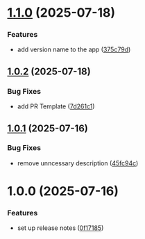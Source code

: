# [1.1.0](https://github.com/naveen3830/react-demo/compare/v1.0.2...v1.1.0) (2025-07-18)


### Features

* add version name to the app ([375c79d](https://github.com/naveen3830/react-demo/commit/375c79dbcd22de2f292c733043f8c49e299a9b87))

## [1.0.2](https://github.com/naveen3830/react-demo/compare/v1.0.1...v1.0.2) (2025-07-18)


### Bug Fixes

* add PR Template ([7d261c1](https://github.com/naveen3830/react-demo/commit/7d261c17c6bd7f6d1fbc6f9a5aded266ac9c2240))

## [1.0.1](https://github.com/naveen3830/react-demo/compare/v1.0.0...v1.0.1) (2025-07-16)


### Bug Fixes

* remove unncessary description ([45fc94c](https://github.com/naveen3830/react-demo/commit/45fc94caea67c4363463041d8f3a92f26a0f8379))

# 1.0.0 (2025-07-16)


### Features

* set up release notes ([0f17185](https://github.com/naveen3830/react-demo/commit/0f17185595d5a67dc859717f7eb0aead23bbbaaf))
